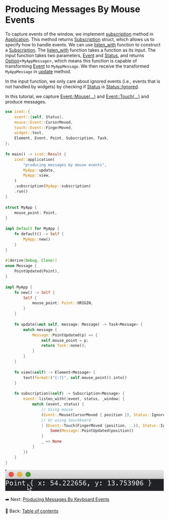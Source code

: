 # Producing Messages By Mouse Events

To capture events of the window, we implement [subscription](https://docs.rs/iced/0.12.1/iced/application/trait.Application.html#method.subscription) method in [Application](https://docs.rs/iced/0.12.1/iced/application/trait.Application.html).
This method returns [Subscription](https://docs.rs/iced/0.12.1/iced/struct.Subscription.html) struct, which allows us to specify how to handle events.
We can use [listen_with](https://docs.rs/iced/0.12.1/iced/event/fn.listen_with.html) function to construct a [Subscription](https://docs.rs/iced/0.12.1/iced/struct.Subscription.html).
The [listen_with](https://docs.rs/iced/0.12.1/iced/event/fn.listen_with.html) function takes a function as its input.
The input function takes two parameters, [Event](https://docs.rs/iced/0.12.1/iced/event/enum.Event.html) and [Status](https://docs.rs/iced/0.12.1/iced/event/enum.Status.html), and returns [Option](https://doc.rust-lang.org/std/option/enum.Option.html)\<`MyAppMessage`>, which means this function is capable of transforming [Event](https://docs.rs/iced/0.12.1/iced/event/enum.Event.html) to `MyAppMessage`.
We then receive the transformed `MyAppMessage` in [update](https://docs.rs/iced/0.12.1/iced/application/trait.Application.html#tymethod.update) method.

In the input function, we only care about ignored events (i.e., events that is not handled by widgets) by checking if [Status](https://docs.rs/iced/0.12.1/iced/widget/canvas/event/enum.Status.html) is [Status::Ignored](https://docs.rs/iced/0.12.1/iced/widget/canvas/event/enum.Status.html#variant.Ignored).

In this tutorial, we capture [Event::Mouse(...)](https://docs.rs/iced/0.12.1/iced/enum.Event.html#variant.Mouse) and [Event::Touch(...)](https://docs.rs/iced/0.12.1/iced/enum.Event.html#variant.Touch) and produce messages.

```rust
use iced::{
    event::{self, Status},
    mouse::Event::CursorMoved,
    touch::Event::FingerMoved,
    widget::text,
    Element, Event, Point, Subscription, Task,
};

fn main() -> iced::Result {
    iced::application(
        "producing messages by mouse events",
        MyApp::update,
        MyApp::view,
    )
    .subscription(MyApp::subscription)
    .run()
}

struct MyApp {
    mouse_point: Point,
}

impl Default for MyApp {
    fn default() -> Self {
        MyApp::new()
    }
}

#[derive(Debug, Clone)]
enum Message {
    PointUpdated(Point),
}

impl MyApp {
    fn new() -> Self {
        Self {
            mouse_point: Point::ORIGIN,
        }
    }

    fn update(&mut self, message: Message) -> Task<Message> {
        match message {
            Message::PointUpdated(p) => {
                self.mouse_point = p;
                return Task::none();
            }
        }
    }

    fn view(&self) -> Element<Message> {
        text(format!("{:?}", self.mouse_point)).into()
    }
  
    fn subscription(&self) -> Subscription<Message> {
        event::listen_with(|event, status, _window| {
            match (event, status) {
                // Using mouse
                (Event::Mouse(CursorMoved { position }), Status::Ignored)
                // Or using touchboard
                | (Event::Touch(FingerMoved {position, ..}), Status::Ignored) => {
                    Some(Message::PointUpdated(position))
                }
                _ => None
            }
        })
    }
}
```

![Producing messages by mouse events](./pic/producing_messages_by_mouse_events.png)

:arrow_right:  Next: [Producing Messages By Keyboard Events](./producing_messages_by_keyboard_events.md)

:blue_book: Back: [Table of contents](./../README.md)
